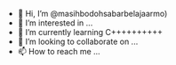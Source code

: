 - 👋 Hi, I’m @masihbodohsabarbelajaarmo)
- 👀 I’m interested in ...
- 🌱 I’m currently learning C++++++++++
- 💞️ I’m looking to collaborate on ...
- 📫 How to reach me ...

<!---
masihbodohsabarbelajar/masihbodohsabarbelajar is a ✨ special ✨ repository because its `README.md` (this file) appears on your GitHub profile.
You can click the Preview link to take a look at your changes.
--->
